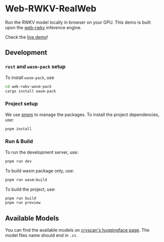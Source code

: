 # Web-RWKV-RealWeb

Run the RWKV model locally in browser on your GPU. This demo is built upon the [web-rwkv](https://github.com/cryscan/web-rwkv) inference engine.

Check the [live demo](https://cryscan.github.io/web-rwkv-realweb/)!

## Development

### `rust` and `wasm-pack` setup

To install `wasm-pack`, use

```bash
cd web-rwkv-wasm-pack
cargo install wasm-pack
```

### Project setup

We use [pnpm](https://pnpm.io) to manage the packages. To install the project dependencies, use:

```bash
pnpm install
```

### Run & Build

To run the development server, use:

```bash
pnpm run dev
```

To build wasm package only, use:

```bash
pnpm run wasm:build
```

To build the project, use:

```bash
pnpm run build
pnpm run preview
```

## Available Models

You can find the available models on [cryscan's huggingface page](https://huggingface.co/cgisky).
The model files name should end in `.st`.
